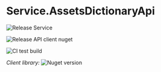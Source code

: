 # Service.AssetsDictionaryApi

![Release Service](https://github.com/MyJetWallet/Service.AssetsDictionaryApi/workflows/Release%20Service/badge.svg)

![Release API client nuget](https://github.com/MyJetWallet/Service.AssetsDictionaryApi/workflows/Release%20API%20client%20nuget/badge.svg)

![CI test build](https://github.com/MyJetWallet/Service.AssetsDictionaryApi/workflows/CI%20test%20build/badge.svg)

*Client library:* ![Nuget version](https://img.shields.io/nuget/v/MyJetWallet.Service.AssetsDictionaryApi.Client?label=MyJetWallet.Service.AssetsDictionaryApi.Client&style=social)

